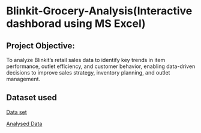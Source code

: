 # Blinkit-Grocery-Analysis(Interactive dashborad using MS Excel)
## Project Objective:
To analyze Blinkit’s retail sales data to identify key trends in item performance, outlet efficiency, and customer behavior, enabling data-driven decisions to improve sales strategy, inventory planning, and outlet management.
## Dataset used
<a href="https://github.com/Pushkar2520/blinkit-Analysis/blob/main/BlinkIT%20Grocery%20Data%20Excel.xlsx">Data set<a/>

<a href="https://github.com/Pushkar2520/blinkit-Analysis/blob/main/BlinkIT%20Grocery%20Data%20Excel.xlsx">Analysed Data<a/>

